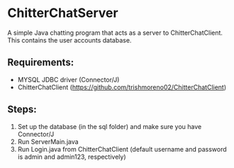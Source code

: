 # ChitterChatServer
A simple Java chatting program that acts as a server to ChitterChatClient. This contains the user accounts database. 

Requirements:
------------------
- MYSQL JDBC driver (Connector/J)
- ChitterChatClient (https://github.com/trishmoreno02/ChitterChatClient)

Steps:
----------------
1. Set up the database (in the sql folder) and make sure you have Connector/J
2. Run ServerMain.java
3. Run Login.java from ChitterChatClient
 (default username and password is admin and admin123, respectively)